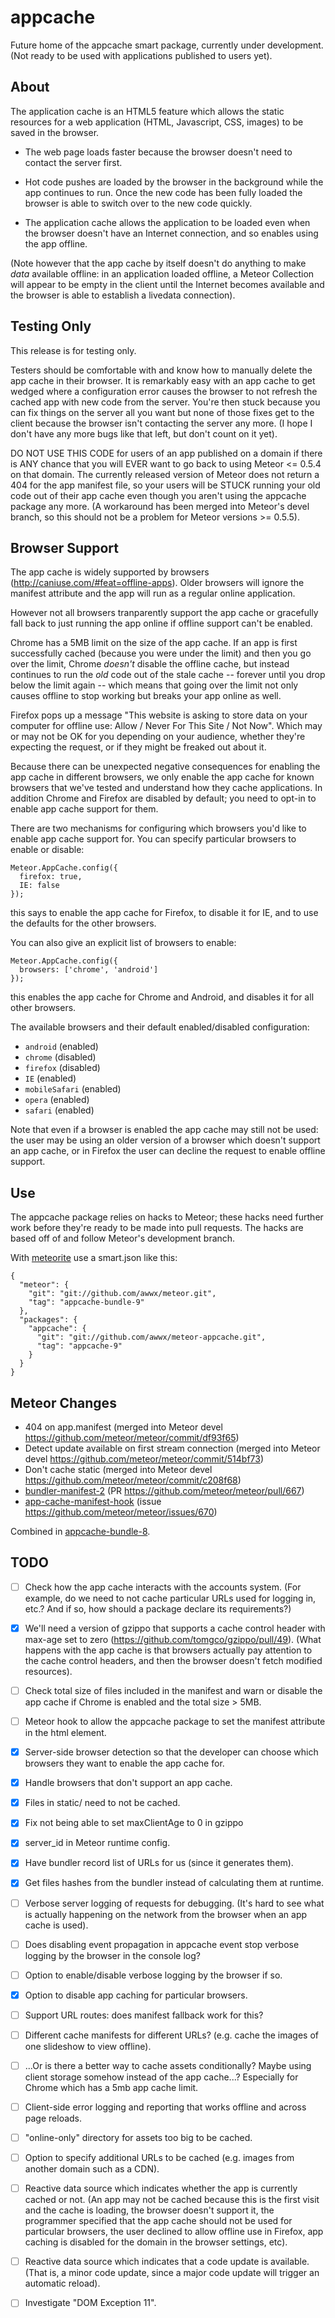 appcache
========

Future home of the appcache smart package, currently under
development.  (Not ready to be used with applications
published to users yet).


About
-----

The application cache is an HTML5 feature which allows the static
resources for a web application (HTML, Javascript, CSS, images)
to be saved in the browser.

* The web page loads faster because the browser doesn't need to contact
  the server first.

* Hot code pushes are loaded by the browser in the background while the
  app continues to run.  Once the new code has been fully loaded the
  browser is able to switch over to the new code quickly.

* The application cache allows the application to be loaded even when
  the browser doesn't have an Internet connection, and so enables using
  the app offline.

(Note however that the app cache by itself doesn't do anything to make
*data* available offline: in an application loaded offline, a Meteor
Collection will appear to be empty in the client until the Internet
becomes available and the browser is able to establish a livedata
connection).


Testing Only
------------

This release is for testing only.

Testers should be comfortable with and know how to manually delete the
app cache in their browser.  It is remarkably easy with an app cache
to get wedged where a configuration error causes the browser to not
refresh the cached app with new code from the server.  You're then
stuck because you can fix things on the server all you want but none
of those fixes get to the client because the browser isn't contacting
the server any more.  (I hope I don't have any more bugs like that left,
but don't count on it yet).

DO NOT USE THIS CODE for users of an app published on a domain if
there is ANY chance that you will EVER want to go back to using Meteor
<= 0.5.4 on that domain.  The currently released version of Meteor
does not return a 404 for the app manifest file, so your users will be
STUCK running your old code out of their app cache even though you
aren't using the appcache package any more.  (A workaround has been
merged into Meteor's devel branch, so this should not be a problem for
Meteor versions >= 0.5.5).


Browser Support
---------------

The app cache is widely supported by browsers
(http://caniuse.com/#feat=offline-apps).  Older browsers will ignore
the manifest attribute and the app will run as a regular online
application.

However not all browsers tranparently support the app cache or
gracefully fall back to just running the app online if offline support
can't be enabled.

Chrome has a 5MB limit on the size of the app cache.  If an app is
first successfully cached (because you were under the limit) and then
you go over the limit, Chrome *doesn't* disable the offline cache, but
instead continues to run the *old* code out of the stale cache --
forever until you drop below the limit again -- which means that going
over the limit not only causes offline to stop working but breaks your
app online as well.

Firefox pops up a message "This website is asking to store data on
your computer for offline use: Allow / Never For This Site / Not Now".
Which may or may not be OK for you depending on your audience, whether
they're expecting the request, or if they might be freaked out about
it.

Because there can be unexpected negative consequences for enabling the
app cache in different browsers, we only enable the app cache for
known browsers that we've tested and understand how they cache
applications.  In addition Chrome and Firefox are disabled by default;
you need to opt-in to enable app cache support for them.

There are two mechanisms for configuring which browsers you'd like to
enable app cache support for.  You can specify particular browsers to
enable or disable:

````
Meteor.AppCache.config({
  firefox: true,
  IE: false
});
````

this says to enable the app cache for Firefox, to disable it for IE,
and to use the defaults for the other browsers.

You can also give an explicit list of browsers to enable:

````
Meteor.AppCache.config({
  browsers: ['chrome', 'android']
});
````

this enables the app cache for Chrome and Android, and disables it for
all other browsers.

The available browsers and their default enabled/disabled
configuration:

* `android` (enabled)
* `chrome` (disabled)
* `firefox` (disabled)
* `IE` (enabled)
* `mobileSafari` (enabled)
* `opera` (enabled)
* `safari` (enabled)

Note that even if a browser is enabled the app cache may still not be
used: the user may be using an older version of a browser which
doesn't support an app cache, or in Firefox the user can decline the
request to enable offline support.


Use
---

The appcache package relies on hacks to Meteor; these hacks need
further work before they're ready to be made into pull requests.  The
hacks are based off of and follow Meteor's development branch.

With
[meteorite](http://oortcloud.github.com/meteorite/) use a smart.json
like this:

    {
      "meteor": {
        "git": "git://github.com/awwx/meteor.git",
        "tag": "appcache-bundle-9"
      },
      "packages": {
        "appcache": {
          "git": "git://github.com/awwx/meteor-appcache.git",
          "tag": "appcache-9"
        }
      }
    }


Meteor Changes
--------------

* 404 on app.manifest (merged into Meteor devel https://github.com/meteor/meteor/commit/df93f65)
* Detect update available on first stream connection (merged into Meteor devel https://github.com/meteor/meteor/commit/514bf73)
* Don't cache static (merged into Meteor devel https://github.com/meteor/meteor/commit/c208f68)
* [bundler-manifest-2](https://github.com/awwx/meteor/tree/bundler-manifest-2) (PR https://github.com/meteor/meteor/pull/667)
* [app-cache-manifest-hook](https://github.com/awwx/meteor/tree/app-cache-manifest-hook) (issue https://github.com/meteor/meteor/issues/670)

Combined in [appcache-bundle-8](https://github.com/awwx/meteor/tree/appcache-bundle-8).


TODO
----

- [ ] Check how the app cache interacts with the accounts system.  (For example,
      do we need to not cache particular URLs used for logging in, etc.?  And if
      so, how should a package declare its requirements?)

- [x] We'll need a version of gzippo that supports a cache control header with max-age
      set to zero (https://github.com/tomgco/gzippo/pull/49).  (What happens with the
      app cache is that browsers actually pay attention to the cache control headers,
      and then the browser doesn't fetch modified resources).

- [ ] Check total size of files included in the manifest and warn or disable the
      app cache if Chrome is enabled and the total size > 5MB.

- [ ] Meteor hook to allow the appcache package to set the manifest attribute in the
      html element.

- [x] Server-side browser detection so that the developer can choose which
      browsers they want to enable the app cache for.

- [x] Handle browsers that don't support an app cache.

- [x] Files in static/ need to not be cached.

- [x] Fix not being able to set maxClientAge to 0 in gzippo

- [x] server_id in Meteor runtime config.

- [x] Have bundler record list of URLs for us (since it generates them).

- [x] Get files hashes from the bundler instead of calculating them at
      runtime.

- [ ] Verbose server logging of requests for debugging.  (It's hard to
      see what is actually happening on the network from the browser
      when an app cache is used).

- [ ] Does disabling event propagation in appcache event stop verbose
      logging by the browser in the console log?

- [ ] Option to enable/disable verbose logging by the browser if so.

- [x] Option to disable app caching for particular browsers.

- [ ] Support URL routes: does manifest fallback work for this?

- [ ] Different cache manifests for different URLs? (e.g. cache the
      images of one slideshow to view offline).

- [ ] ...Or is there a better way to cache assets conditionally?
      Maybe using client storage somehow instead of the app cache...?
      Especially for Chrome which has a 5mb app cache limit.

- [ ] Client-side error logging and reporting that works offline and
      across page reloads.

- [ ] "online-only" directory for assets too big to be cached.

- [ ] Option to specify additional URLs to be cached (e.g. images from
      another domain such as a CDN).

- [ ] Reactive data source which indicates whether the app is
      currently cached or not. (An app may not be cached because this
      is the first visit and the cache is loading, the browser doesn't
      support it, the programmer specified that the app cache should
      not be used for particular browsers, the user declined to allow
      offline use in Firefox, app caching is disabled for the domain
      in the browser settings, etc).

- [ ] Reactive data source which indicates that a code update is
      available.  (That is, a minor code update, since a major code
      update will trigger an automatic reload).

- [ ] Investigate "DOM Exception 11".
